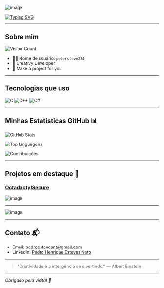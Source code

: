 ![image](https://github.com/user-attachments/assets/a23601e6-8602-4237-9456-134260b1c982)



[![Typing SVG](https://readme-typing-svg.demolab.com?font=Fira+Code&size=24&pause=1000&color=00FF00&background=00000000&width=400&lines=Desenvolvedor+Criativo;Apaixonado+por+Tecnologia;Sempre+aprendendo)](https://git.io/typing-svg)

---

## Sobre mim
![Visitor Count](https://hits.seeyoufarm.com/api/count/incr/badge.svg?url=https://github.com/PeterSteve234)


- 👨‍💻 Nome de usuário: `petersteve234`
- 🎨 Creativy Developer
- 🎯 Make a project for you

---

## Tecnologias que uso

![C](https://img.shields.io/badge/-C-00599C?style=flat-square&logo=c&logoColor=white)
![C++](https://img.shields.io/badge/-C++-00599C?style=flat-square&logo=c%2B%2B&logoColor=white)
![C#](https://img.shields.io/badge/-C%23-239120?style=flat-square&logo=c-sharp&logoColor=white)

---

## Minhas Estatísticas GitHub 📊

![GitHub Stats](https://github-readme-stats.vercel.app/api?username=petersteve234&show_icons=true&theme=radical)

![Top Linguagens](https://github-readme-stats.vercel.app/api/top-langs/?username=petersteve234&layout=compact&theme=radical)

![Contribuições](https://github.com/petersteve234.png?size=100)  


---

## Projetos em destaque 🚀

### [OctadactylSecure](https://github.com/PeterSteve234/OctadactylSecure)  
![image](https://github.com/user-attachments/assets/79548931-5d20-4e57-aabc-e7672b9e6b93)


---



![image](https://github.com/user-attachments/assets/fbc345dc-7bf5-4b1f-aa58-2b3f5ae06de8)

---

## Contato 📬

- Email: pedroestevesnt@gmail.com  
- LinkedIn: [Pedro Henrique Esteves Neto](https://www.linkedin.com/in/pedro-henrique-esteves-neto-5379b1258/)

---

> "Criatividade é a inteligência se divertindo." — Albert Einstein

---

*Obrigado pela visita! 🚀*
